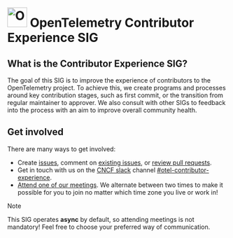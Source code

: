 # <img src="https://opentelemetry.io/img/logos/opentelemetry-logo-nav.png" alt="OpenTelemetry Icon" width="45" height=""> OpenTelemetry Contributor Experience SIG

## What is the Contributor Experience SIG?

The goal of this SIG is to improve the experience of contributors to the OpenTelemetry project. 
To achieve this, we create programs and processes around key contribution stages, such as first commit, or the transition from regular maintainer to approver.  We also consult with other SIGs to feedback into the process with an aim to improve overall community health.

## Get involved

There are many ways to get involved:

- Create [issues]([github.com/open-telemetry/sig-contributor-experience/issues/](https://github.com/open-telemetry/sig-contributor-experience/issues/new)), comment on [existing issues](github.com/open-telemetry/sig-contributor-experience/issues/), or [review pull requests](https://github.com/open-telemetry/sig-contributor-experience/pulls).
- Get in touch with us on the [CNCF slack](https://slack.cncf.io/) channel [#otel-contributor-experience](https://cloud-native.slack.com/archives/C06TMJ2R0SK).
- [Attend one of our meetings](https://docs.google.com/document/d/1CTQI0p3QF8JP8reV8z_ggcs8KE5YVPpQGvAQknw4qP0/edit#heading=h.x3xl5syz15zx). We alternate between two times to make it possible for you to join no matter which time zone you live or work in! 

> [!NOTE]
> This SIG operates **async** by default, so attending meetings is not mandatory! Feel free to choose your preferred way of communication.
